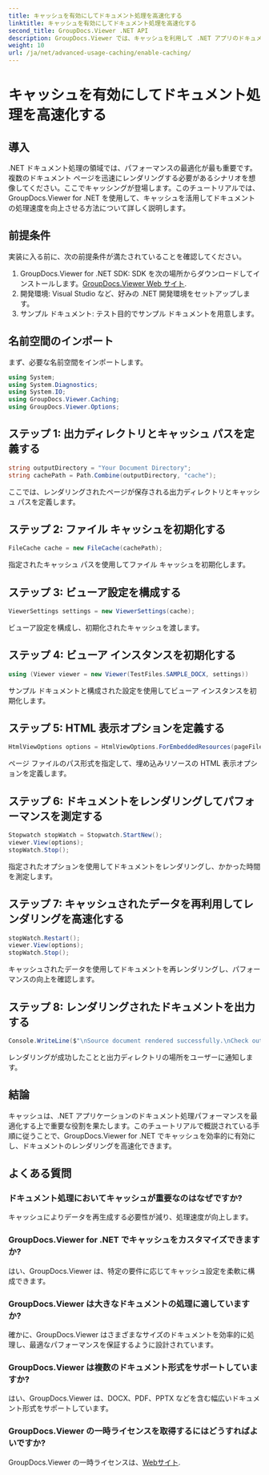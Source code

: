 ```yaml
---
title: キャッシュを有効にしてドキュメント処理を高速化する
linktitle: キャッシュを有効にしてドキュメント処理を高速化する
second_title: GroupDocs.Viewer .NET API
description: GroupDocs.Viewer では、キャッシュを利用して .NET アプリのドキュメント処理速度を向上させます。パフォーマンスを簡単に最適化します。
weight: 10
url: /ja/net/advanced-usage-caching/enable-caching/
---
```


# キャッシュを有効にしてドキュメント処理を高速化する

## 導入
.NET ドキュメント処理の領域では、パフォーマンスの最適化が最も重要です。複数のドキュメント ページを迅速にレンダリングする必要があるシナリオを想像してください。ここでキャッシングが登場します。このチュートリアルでは、GroupDocs.Viewer for .NET を使用して、キャッシュを活用してドキュメントの処理速度を向上させる方法について詳しく説明します。
## 前提条件
実装に入る前に、次の前提条件が満たされていることを確認してください。
1.  GroupDocs.Viewer for .NET SDK: SDK を次の場所からダウンロードしてインストールします。[GroupDocs.Viewer Web サイト](https://releases.groupdocs.com/viewer/net/).
2. 開発環境: Visual Studio など、好みの .NET 開発環境をセットアップします。
3. サンプル ドキュメント: テスト目的でサンプル ドキュメントを用意します。

## 名前空間のインポート
まず、必要な名前空間をインポートします。
```csharp
using System;
using System.Diagnostics;
using System.IO;
using GroupDocs.Viewer.Caching;
using GroupDocs.Viewer.Options;
```

## ステップ 1: 出力ディレクトリとキャッシュ パスを定義する
```csharp
string outputDirectory = "Your Document Directory";
string cachePath = Path.Combine(outputDirectory, "cache");
```
ここでは、レンダリングされたページが保存される出力ディレクトリとキャッシュ パスを定義します。
## ステップ 2: ファイル キャッシュを初期化する
```csharp
FileCache cache = new FileCache(cachePath);
```
指定されたキャッシュ パスを使用してファイル キャッシュを初期化します。
## ステップ 3: ビューア設定を構成する
```csharp
ViewerSettings settings = new ViewerSettings(cache);
```
ビューア設定を構成し、初期化されたキャッシュを渡します。
## ステップ 4: ビューア インスタンスを初期化する
```csharp
using (Viewer viewer = new Viewer(TestFiles.SAMPLE_DOCX, settings))
```
サンプル ドキュメントと構成された設定を使用してビューア インスタンスを初期化します。
## ステップ 5: HTML 表示オプションを定義する
```csharp
HtmlViewOptions options = HtmlViewOptions.ForEmbeddedResources(pageFilePathFormat);
```
ページ ファイルのパス形式を指定して、埋め込みリソースの HTML 表示オプションを定義します。
## ステップ 6: ドキュメントをレンダリングしてパフォーマンスを測定する
```csharp
Stopwatch stopWatch = Stopwatch.StartNew();
viewer.View(options);
stopWatch.Stop();
```
指定されたオプションを使用してドキュメントをレンダリングし、かかった時間を測定します。
## ステップ 7: キャッシュされたデータを再利用してレンダリングを高速化する
```csharp
stopWatch.Restart();
viewer.View(options);
stopWatch.Stop();
```
キャッシュされたデータを使用してドキュメントを再レンダリングし、パフォーマンスの向上を確認します。
## ステップ 8: レンダリングされたドキュメントを出力する
```csharp
Console.WriteLine($"\nSource document rendered successfully.\nCheck output in {outputDirectory}.");
```
レンダリングが成功したことと出力ディレクトリの場所をユーザーに通知します。

## 結論
キャッシュは、.NET アプリケーションのドキュメント処理パフォーマンスを最適化する上で重要な役割を果たします。このチュートリアルで概説されている手順に従うことで、GroupDocs.Viewer for .NET でキャッシュを効率的に有効にし、ドキュメントのレンダリングを高速化できます。
## よくある質問
### ドキュメント処理においてキャッシュが重要なのはなぜですか?
キャッシュによりデータを再生成する必要性が減り、処理速度が向上します。
### GroupDocs.Viewer for .NET でキャッシュをカスタマイズできますか?
はい、GroupDocs.Viewer は、特定の要件に応じてキャッシュ設定を柔軟に構成できます。
### GroupDocs.Viewer は大きなドキュメントの処理に適していますか?
確かに、GroupDocs.Viewer はさまざまなサイズのドキュメントを効率的に処理し、最適なパフォーマンスを保証するように設計されています。
### GroupDocs.Viewer は複数のドキュメント形式をサポートしていますか?
はい、GroupDocs.Viewer は、DOCX、PDF、PPTX などを含む幅広いドキュメント形式をサポートしています。
### GroupDocs.Viewer の一時ライセンスを取得するにはどうすればよいですか?
 GroupDocs.Viewer の一時ライセンスは、[Webサイト](https://purchase.groupdocs.com/temporary-license/).
